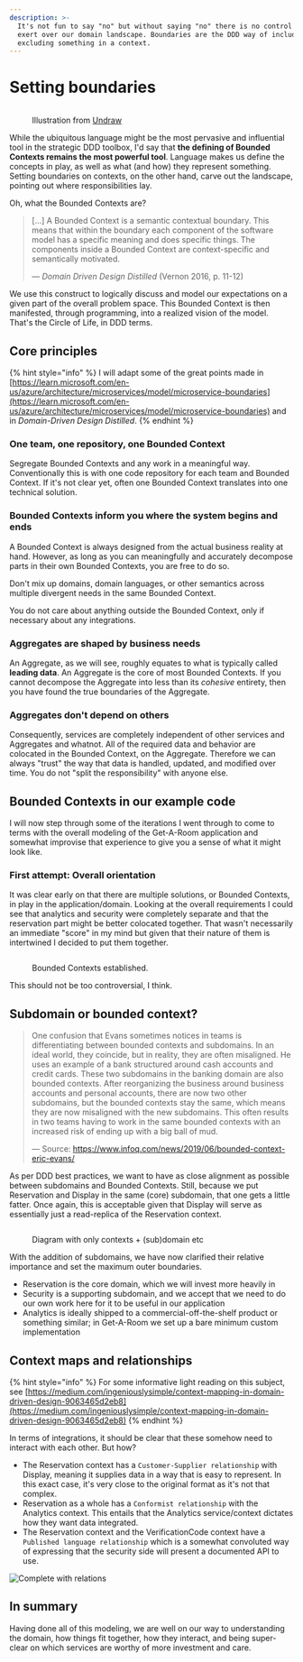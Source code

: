 ```yaml
---
description: >-
  It's not fun to say "no" but without saying "no" there is no control we can
  exert over our domain landscape. Boundaries are the DDD way of including or
  excluding something in a context.
---
```


# Setting boundaries

<figure><img src="../.gitbook/assets/undraw_circles_y7s2.png" alt=""><figcaption><p>Illustration from <a href="https://undraw.co/">Undraw</a></p></figcaption></figure>

While the ubiquitous language might be the most pervasive and influential tool in the strategic DDD toolbox, I'd say that **the defining of Bounded Contexts remains the most powerful tool**. Language makes us define the concepts in play, as well as what (and how) they represent something. Setting boundaries on contexts, on the other hand, carve out the landscape, pointing out where responsibilities lay.

Oh, what the Bounded Contexts are?

> \[...] A Bounded Context is a semantic contextual boundary. This means that within the boundary each component of the software model has a specific meaning and does specific things. The components inside a Bounded Context are context-specific and semantically motivated.
>
> — _Domain Driven Design Distilled_ (Vernon 2016, p. 11-12)

We use this construct to logically discuss and model our expectations on a given part of the overall problem space. This Bounded Context is then manifested, through programming, into a realized vision of the model. That's the Circle of Life, in DDD terms.

## Core principles

{% hint style="info" %}
I will adapt some of the great points made in [https://learn.microsoft.com/en-us/azure/architecture/microservices/model/microservice-boundaries](https://learn.microsoft.com/en-us/azure/architecture/microservices/model/microservice-boundaries) and in _Domain-Driven Design Distilled_.
{% endhint %}

### One team, one repository, one Bounded Context

Segregate Bounded Contexts and any work in a meaningful way. Conventionally this is with one code repository for each team and Bounded Context. If it's not clear yet, often one Bounded Context translates into one technical solution.

### Bounded Contexts inform you where the system begins and ends

A Bounded Context is always designed from the actual business reality at hand. However, as long as you can meaningfully and accurately decompose parts in their own Bounded Contexts, you are free to do so.

Don't mix up domains, domain languages, or other semantics across multiple divergent needs in the same Bounded Context.

You do not care about anything outside the Bounded Context, only if necessary about any integrations.

### Aggregates are shaped by business needs

An Aggregate, as we will see, roughly equates to what is typically called **leading data**. An Aggregate is the core of most Bounded Contexts. If you cannot decompose the Aggregate into less than its _cohesive_ entirety, then you have found the true boundaries of the Aggregate.

### Aggregates don't depend on others

Consequently, services are completely independent of other services and Aggregates and whatnot. All of the required data and behavior are colocated in the Bounded Context, on the Aggregate. Therefore we can always "trust" the way that data is handled, updated, and modified over time. You do not "split the responsibility" with anyone else.

## Bounded Contexts in our example code

I will now step through some of the iterations I went through to come to terms with the overall modeling of the Get-A-Room application and somewhat improvise that experience to give you a sense of what it might look like.

### First attempt: Overall orientation

It was clear early on that there are multiple solutions, or Bounded Contexts, in play in the application/domain. Looking at the overall requirements I could see that analytics and security were completely separate and that the reservation part might be better colocated together. That wasn't necessarily an immediate "score" in my mind but given that their nature of them is intertwined I decided to put them together.

<figure><img src="../.gitbook/assets/Get-A-Room Context Map 1.png" alt=""><figcaption><p>Bounded Contexts established.</p></figcaption></figure>

This should not be too controversial, I think.

## Subdomain or bounded context?

> One confusion that Evans sometimes notices in teams is differentiating between bounded contexts and subdomains. In an ideal world, they coincide, but in reality, they are often misaligned. He uses an example of a bank structured around cash accounts and credit cards. These two subdomains in the banking domain are also bounded contexts. After reorganizing the business around business accounts and personal accounts, there are now two other subdomains, but the bounded contexts stay the same, which means they are now misaligned with the new subdomains. This often results in two teams having to work in the same bounded contexts with an increased risk of ending up with a big ball of mud.
>
> — Source: https://www.infoq.com/news/2019/06/bounded-context-eric-evans/

As per DDD best practices, we want to have as close alignment as possible between subdomains and Bounded Contexts. Still, because we put Reservation and Display in the same (core) subdomain, that one gets a little fatter. Once again, this is acceptable given that Display will serve as essentially just a read-replica of the Reservation context.

<figure><img src="../.gitbook/assets/Get-A-Room Context Map 2.png" alt=""><figcaption><p>Diagram with only contexts + (sub)domain etc</p></figcaption></figure>

With the addition of subdomains, we have now clarified their relative importance and set the maximum outer boundaries.

- Reservation is the core domain, which we will invest more heavily in
- Security is a supporting subdomain, and we accept that we need to do our own work here for it to be useful in our application
- Analytics is ideally shipped to a commercial-off-the-shelf product or something similar; in Get-A-Room we set up a bare minimum custom implementation&#x20;

## Context maps and relationships

{% hint style="info" %}
For some informative light reading on this subject, see [https://medium.com/ingeniouslysimple/context-mapping-in-domain-driven-design-9063465d2eb8](https://medium.com/ingeniouslysimple/context-mapping-in-domain-driven-design-9063465d2eb8)
{% endhint %}

In terms of integrations, it should be clear that these somehow need to interact with each other. But how?

- The Reservation context has a `Customer-Supplier relationship` with Display, meaning it supplies data in a way that is easy to represent. In this exact case, it's very close to the original format as it's not that complex.
- Reservation as a whole has a `Conformist relationship` with the Analytics context. This entails that the Analytics service/context dictates how they want data integrated.
- The Reservation context and the VerificationCode context have a `Published language relationship` which is a somewhat convoluted way of expressing that the security side will present a documented API to use.

![Complete with relations](<../.gitbook/assets/Get-A-Room Context Map.png>)

## In summary

Having done all of this modeling, we are well on our way to understanding the domain, how things fit together, how they interact, and being super-clear on which services are worthy of more investment and care.
